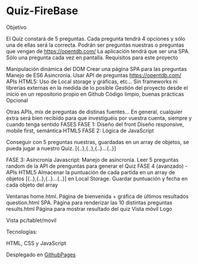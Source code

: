 # Quiz-FireBase


Objetivo

El Quiz constará de 5 preguntas. Cada pregunta tendrá 4 opciones y sólo una de ellas será la correcta. Podrán ser preguntas nuestras o preguntas que vengan de https://opentdb.com/ La aplicación tendrá que ser una SPA. Sólo una pregunta cada vez en pantalla. Requisitos para este proyecto

Manipulación dinámica del DOM Crear una página SPA para las preguntas Manejo de ES6 Asincronía. Usar API de preguntas https://opentdb.com/ APIs HTML5: Uso de Local storage y gráficas, etc… Sin frameworks ni librerias externas en la medida de lo posible Gestión del proyecto desde el inicio en un repositorio propio en Github Código limpio, buenas prácticas Opcional

Otras APIs, mix de preguntas de distinas fuentes… En general, cualquier extra será bien recibido para que investiguéis por vuestra cuenta, siempre y cuando tenga sentido FASES FASE 1: Diseño del front Diseño responsive, mobile first, semántica HTML5 FASE 2: Lógica de JavaScript 

Conseguir con 5 preguntas nuestras, guardadas en un array de objetos, se pueda jugar a nuestro Quiz. [{..},{..},{..}...{..}]

FASE 3: Asincronía Javascript: Manejo de asincronía. Leer 5 preguntas random de la API de prenguntas para generar el Quiz FASE 4 (avanzado) - APIs HTML5 Almacenar la puntuación de cada partida en un array de objetos [{..},{..},{..}...{..}] en Local Storage. Guardar puntuación y fecha en cada objeto del array


Ventanas home.html. Página de bienvenida + gráfica de últimos resultados question.html SPA. Página para renderizar las 10 distintas preguntas results.html Página para mostrar resultado del quiz Vista móvil Logo

Vista pc/tablet/movil

Tecnologías:

HTML, CSS y JavaScript

Desplegado en <a href="https://l0g0l.github.io/Quiz_Firebase/">GithubPages </a>

